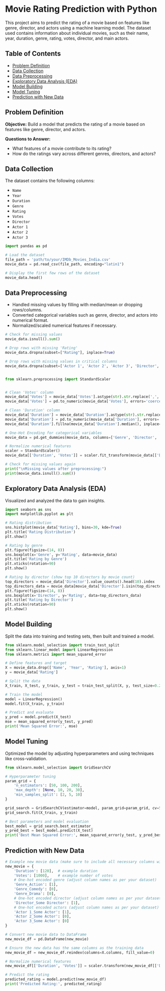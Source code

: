 # Movie Rating Prediction with Python

This project aims to predict the rating of a movie based on features like genre, director, and actors using a machine learning model. The dataset used contains information about individual movies, such as their name, year, duration, genre, rating, votes, director, and main actors.

## Table of Contents

- [Problem Definition](#problem-definition)
- [Data Collection](#data-collection)
- [Data Preprocessing](#data-preprocessing)
- [Exploratory Data Analysis (EDA)](#exploratory-data-analysis-eda)
- [Model Building](#model-building)
- [Model Tuning](#model-tuning)
- [Prediction with New Data](#prediction-with-new-data)


## Problem Definition

**Objective:** Build a model that predicts the rating of a movie based on features like genre, director, and actors.

**Questions to Answer:**
- What features of a movie contribute to its rating?
- How do the ratings vary across different genres, directors, and actors?

## Data Collection

The dataset contains the following columns:
- `Name`
- `Year`
- `Duration`
- `Genre`
- `Rating`
- `Votes`
- `Director`
- `Actor 1`
- `Actor 2`
- `Actor 3`

```python
import pandas as pd

# Load the dataset
file_path = 'path/to/your/IMDb_Movies_India.csv'
movie_data = pd.read_csv(file_path, encoding="latin1")

# Display the first few rows of the dataset
movie_data.head()
```

## Data Preprocessing

- Handled missing values by filling with median/mean or dropping rows/columns.
- Converted categorical variables such as genre, director, and actors into numerical format.
- Normalized/scaled numerical features if necessary.

```python
# Check for missing values
movie_data.isnull().sum()

# Drop rows with missing 'Rating'
movie_data.dropna(subset=["Rating"], inplace=True)

# Drop rows with missing values in critical columns
movie_data.dropna(subset=['Actor 1', 'Actor 2', 'Actor 3', 'Director', 'Genre'], inplace=True)


from sklearn.preprocessing import StandardScaler


# Clean 'Votes' column
movie_data['Votes'] = movie_data['Votes'].astype(str).str.replace(',', '', regex=False)
movie_data['Votes'] = pd.to_numeric(movie_data['Votes'], errors='coerce')

# Clean 'Duration' column
movie_data['Duration'] = movie_data['Duration'].astype(str).str.replace('min', '', regex=False)
movie_data['Duration'] = pd.to_numeric(movie_data['Duration'], errors='coerce')
movie_data['Duration'].fillna(movie_data['Duration'].median(), inplace=True)

# One-Hot Encoding for categorical variables
movie_data = pd.get_dummies(movie_data, columns=['Genre', 'Director', 'Actor 1', 'Actor 2', 'Actor 3'], drop_first=True)

# Normalize numerical features
scaler = StandardScaler()
movie_data[['Duration', 'Votes']] = scaler.fit_transform(movie_data[['Duration', 'Votes']])

# Check for missing values again
print("\nMissing values after preprocessing:")
print(movie_data.isnull().sum())

```

## Exploratory Data Analysis (EDA)

Visualized and analyzed the data to gain insights.

```python
import seaborn as sns
import matplotlib.pyplot as plt

# Rating distribution
sns.histplot(movie_data['Rating'], bins=30, kde=True)
plt.title('Rating Distribution')
plt.show()

# Rating by genre
plt.figure(figsize=(14, 8))
sns.boxplot(x='Genre', y='Rating', data=movie_data)
plt.title('Rating by Genre')
plt.xticks(rotation=90)
plt.show()

# Rating by director (show top 10 directors by movie count)
top_directors = movie_data['Director'].value_counts().head(10).index
top_directors_data = movie_data[movie_data['Director'].isin(top_directors)]
plt.figure(figsize=(14, 8))
sns.boxplot(x='Director', y='Rating', data=top_directors_data)
plt.title('Rating by Director')
plt.xticks(rotation=90)
plt.show()
```

## Model Building

Split the data into training and testing sets, then built and trained a model.

```python
from sklearn.model_selection import train_test_split
from sklearn.linear_model import LinearRegression
from sklearn.metrics import mean_squared_error

# Define features and target
X = movie_data.drop(['Name', 'Year', 'Rating'], axis=1)
y = movie_data['Rating']

# Split the data
X_train, X_test, y_train, y_test = train_test_split(X, y, test_size=0.2, random_state=42)

# Train the model
model = LinearRegression()
model.fit(X_train, y_train)

# Predict and evaluate
y_pred = model.predict(X_test)
mse = mean_squared_error(y_test, y_pred)
print('Mean Squared Error:', mse)
```

## Model Tuning

Optimized the model by adjusting hyperparameters and using techniques like cross-validation.

```python
from sklearn.model_selection import GridSearchCV

# Hyperparameter tuning
param_grid = {
    'n_estimators': [50, 100, 200],
    'max_depth': [None, 10, 20, 30],
    'min_samples_split': [2, 5, 10]
}

grid_search = GridSearchCV(estimator=model, param_grid=param_grid, cv=5, scoring='accuracy')
grid_search.fit(X_train, y_train)

# Best parameters and model evaluation
best_model = grid_search.best_estimator_
y_pred_best = best_model.predict(X_test)
print('Best Mean Squared Error:', mean_squared_error(y_test, y_pred_best))
```

## Prediction with New Data

```python
# Example new movie data (make sure to include all necessary columns with 0s where appropriate)
new_movie = {
    'Duration': [120],  # example duration
    'Votes': [1000],    # example number of votes
    # One-hot encoded genre (adjust column names as per your dataset)
    'Genre_Action': [1],  
    'Genre_Comedy': [0],
    'Genre_Drama': [0],
    # One-hot encoded director (adjust column names as per your dataset)
    'Director_Some Director': [1],  
    # One-hot encoded actors (adjust column names as per your dataset)
    'Actor 1_Some Actor': [1],      
    'Actor 2_Some Actor': [0],      
    'Actor 3_Some Actor': [0]       
}

# Convert new movie data to DataFrame
new_movie_df = pd.DataFrame(new_movie)

# Ensure the new data has the same columns as the training data
new_movie_df = new_movie_df.reindex(columns=X.columns, fill_value=0)

# Normalize numerical features
new_movie_df[['Duration', 'Votes']] = scaler.transform(new_movie_df[['Duration', 'Votes']])

# Predict the rating
predicted_rating = model.predict(new_movie_df)
print('Predicted Rating:', predicted_rating)
```


